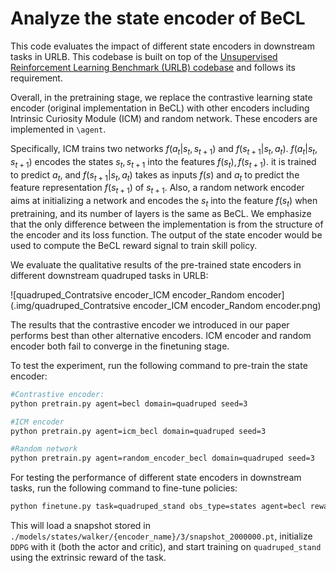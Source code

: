 # Analyze the state encoder of BeCL

This code evaluates the impact of different state encoders in downstream tasks in URLB. This codebase is built on top of the [Unsupervised Reinforcement Learning Benchmark (URLB) codebase](https://github.com/rll-research/url_benchmark) and follows its requirement. 

Overall, in the pretraining stage, we replace the contrastive learning state encoder (original implementation in BeCL) with other encoders including Intrinsic Curiosity Module (ICM) and random network. These encoders are implemented in `\agent`. 

Specifically, ICM trains two networks $f(a_t |s_t,s_{t+1})$  and $f(s_{t+1} | s_t, a_t)$.  $f(a_t |s_t,s_{t+1})$ encodes the states $s_t, s_{t+1}$ into the features $f(s_t),f(s_{t+1})$. it is trained to predict $a_t$,  and $f(s_{t+1} | s_t, a_t)$ takes as inputs $f(s)$ and $a_t$ to predict the feature representation $f(s_{t+1})$ of $s_{t+1}$.  Also, a random network encoder aims at initializing a network and encodes the $s_t$ into the feature $f(s_t)$ when pretraining, and its number of layers is the same as BeCL.  We emphasize that the only difference between the implementation is from the structure of the encoder and its loss function. The output of the state encoder would be used to compute the BeCL reward signal to train skill policy. 

We evaluate the qualitative results of the pre-trained state encoders in different downstream quadruped tasks in URLB: 

![quadruped_Contratsive encoder_ICM encoder_Random encoder](.img/quadruped_Contratsive encoder_ICM encoder_Random encoder.png)

The results that the contrastive encoder we introduced in our paper performs best than other alternative encoders. ICM encoder and random encoder both fail to converge in the finetuning stage. 

To test the experiment, run the following command to pre-train the state encoder:

``` sh
#Contrastive encoder:
python pretrain.py agent=becl domain=quadruped seed=3

#ICM encoder
python pretrain.py agent=icm_becl domain=quadruped seed=3

#Random network
python pretrain.py agent=random_encoder_becl domain=quadruped seed=3
```

For testing the performance of different state encoders in downstream tasks, run the following command to fine-tune policies:

```sh
python finetune.py task=quadruped_stand obs_type=states agent=becl reward_free=false seed=3 domain=walker snapshot_ts=2000000
```

This will load a snapshot stored in `./models/states/walker/{encoder_name}/3/snapshot_2000000.pt`, initialize `DDPG` with it (both the actor and critic),  and start training on `quadruped_stand` using the extrinsic reward of the task. 
